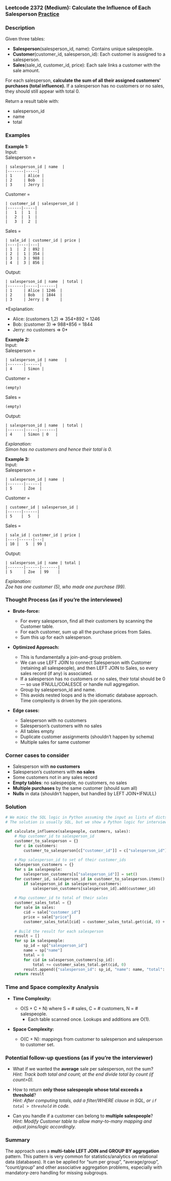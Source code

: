 ### Leetcode 2372 (Medium): Calculate the Influence of Each Salesperson [Practice](https://leetcode.com/problems/calculate-the-influence-of-each-salesperson)

### Description  
Given three tables:

- **Salesperson**(salesperson_id, name): Contains unique salespeople.
- **Customer**(customer_id, salesperson_id): Each customer is assigned to a salesperson.
- **Sales**(sale_id, customer_id, price): Each sale links a customer with the sale amount.

For each salesperson, **calculate the sum of all their assigned customers' purchases (total influence).** If a salesperson has no customers or no sales, they should still appear with total 0.

Return a result table with:  
- salesperson_id  
- name  
- total

### Examples  

**Example 1:**  
Input:  
Salesperson =  
```
| salesperson_id | name  |
|-------|-----|
| 1     | Alice |
| 2     | Bob   |
| 3     | Jerry |
```
Customer =  
```
| customer_id | salesperson_id |
|------|-----|
|   1  |  1  |
|   2  |  1  |
|   3  |  2  |
```
Sales =  
```
| sale_id | customer_id | price |
|----|----|---|
| 1  |  2 | 892 |
| 2  |  1 | 354 |
| 3  |  3 | 988 |
| 4  |  3 | 856 |
```
Output:  
```
| salesperson_id | name  | total |
|-------|-----|-------|
| 1     | Alice | 1246  |
| 2     | Bob   | 1844  |
| 3     | Jerry | 0     |
```
*Explanation:  
- Alice: (customers 1,2) ⇒ 354+892 = 1246  
- Bob: (customer 3) ⇒ 988+856 = 1844  
- Jerry: no customers ⇒ 0*

**Example 2:**  
Input:  
Salesperson =  
```
| salesperson_id | name   |
|-------|------|
| 4     | Simon |
```
Customer =  
```
(empty)
```
Sales =  
```
(empty)
```
Output:  
```
| salesperson_id | name  | total |
|-------|-----|-------|
| 4     | Simon | 0   |
```
*Explanation:  
Simon has no customers and hence their total is 0.*

**Example 3:**  
Input:  
Salesperson =  
```
| salesperson_id | name  |
|-------|------|
| 5     | Zoe  |
```
Customer =  
```
| customer_id | salesperson_id |
|------|------|
| 5    |  5   |
```
Sales =  
```
| sale_id | customer_id | price |
|----|------|---|
| 10 |   5  | 99 |
```
Output:  
```
| salesperson_id | name | total |
|-------|------|-------|
| 5     | Zoe  | 99    |
```
*Explanation:  
Zoe has one customer (5), who made one purchase (99).*

### Thought Process (as if you’re the interviewee)  
- **Brute-force:**  
  - For every salesperson, find all their customers by scanning the Customer table.
  - For each customer, sum up all the purchase prices from Sales.
  - Sum this up for each salesperson.

- **Optimized Approach:**  
  - This is fundamentally a join-and-group problem.
  - We can use LEFT JOIN to connect Salesperson with Customer (retaining all salespeople), and then LEFT JOIN to Sales, so every sales record (if any) is associated.  
  - If a salesperson has no customers or no sales, their total should be 0 — so use IFNULL/COALESCE or handle null aggregation.
  - Group by salesperson_id and name.
  - This avoids nested loops and is the idiomatic database approach. Time complexity is driven by the join operations.

- **Edge cases:**  
  - Salesperson with no customers
  - Salesperson’s customers with no sales
  - All tables empty
  - Duplicate customer assignments (shouldn’t happen by schema)
  - Multiple sales for same customer

### Corner cases to consider  
- Salesperson with **no customers**
- Salesperson’s customers with **no sales**
- Some customers not in any sales record
- **Empty tables**: no salespeople, no customers, no sales
- **Multiple purchases** by the same customer (should sum all)
- **Nulls** in data (shouldn’t happen, but handled by LEFT JOIN+IFNULL)

### Solution

```python
# We mimic the SQL logic in Python assuming the input as lists of dicts.
# The solution is usually SQL, but we show a Python logic for interview thinking.

def calculate_influence(salespeople, customers, sales):
    # Map customer_id to salesperson_id
    customer_to_salesperson = {}
    for c in customers:
        customer_to_salesperson[c["customer_id"]] = c["salesperson_id"]
    
    # Map salesperson_id to set of their customer_ids
    salesperson_customers = {}
    for s in salespeople:
        salesperson_customers[s["salesperson_id"]] = set()
    for customer_id, salesperson_id in customer_to_salesperson.items():
        if salesperson_id in salesperson_customers:
            salesperson_customers[salesperson_id].add(customer_id)
    
    # Map customer_id to total of their sales
    customer_sales_total = {}
    for sale in sales:
        cid = sale["customer_id"]
        price = sale["price"]
        customer_sales_total[cid] = customer_sales_total.get(cid, 0) + price
    
    # Build the result for each salesperson
    result = []
    for sp in salespeople:
        sp_id = sp["salesperson_id"]
        name = sp["name"]
        total = 0
        for cid in salesperson_customers[sp_id]:
            total += customer_sales_total.get(cid, 0)
        result.append({"salesperson_id": sp_id, "name": name, "total": total})
    return result
```

### Time and Space complexity Analysis  

- **Time Complexity:**  
  - O(S + C + N) where S = # sales, C = # customers, N = # salespeople.  
    - Each table scanned once. Lookups and additions are O(1).

- **Space Complexity:**  
  - O(C + N): mappings from customer to salesperson and salesperson to customer set.

### Potential follow-up questions (as if you’re the interviewer)  

- What if we wanted the **average** sale per salesperson, not the sum?  
  *Hint: Track both total and count; at the end divide total by count (if count>0).*

- How to return **only those salespeople whose total exceeds a threshold**?  
  *Hint: After computing totals, add a filter/WHERE clause in SQL, or `if total > threshold` in code.*

- Can you handle if a customer can belong to **multiple salespeople**?  
  *Hint: Modify Customer table to allow many-to-many mapping and adjust joins/logic accordingly.*

### Summary
The approach uses a **multi-table LEFT JOIN and GROUP BY aggregation** pattern. This pattern is very common for statistics/analytics on relational data (databases). It can be applied for “sum per group”, “average/group”, “count/group” and other associative aggregation problems, especially with mandatory-zero handling for missing subgroups.